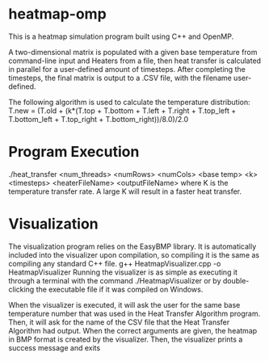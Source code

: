 # heatmap-omp
This is a heatmap simulation program built using C++ and OpenMP.

A two-dimensional matrix is populated with a given base temperature from command-line input and Heaters from a file, then heat transfer is calculated in parallel for a user-defined amount of timesteps. After completing the timesteps, the final matrix is output to a .CSV file, with the filename user-defined.

The following algorithm is used to calculate the temperature distribution:
T.new = (T.old + (k*(T.top + T.bottom + T.left + T.right + T.top_left + T.bottom_left + T.top_right + T.bottom_right))/8.0)/2.0


# Program Execution
./heat_transfer \<num_threads\> \<numRows> \<numCols\> \<base temp\> \<k\> \<timesteps\> \<heaterFileName\> \<outputFileName\>
where K is the temperature transfer rate. A large K will result in a faster heat transfer.

# Visualization
The visualization program relies on the EasyBMP library. It is automatically included into the
visualizer upon compilation, so compiling it is the same as compiling any standard C++ file.
g++ HeatmapVisualizer.cpp -o HeatmapVisualizer
Running the visualizer is as simple as executing it through a terminal with the command
./HeatmapVisualizer or by double-clicking the executable file if it was compiled on
Windows.

When the visualizer is executed, it will ask the user for the same base temperature number that
was used in the Heat Transfer Algorithm program. Then, it will ask for the name of the CSV file
that the Heat Transfer Algorithm had output. When the correct arguments are given, the heatmap
in BMP format is created by the visualizer. Then, the visualizer prints a success message and
exits
